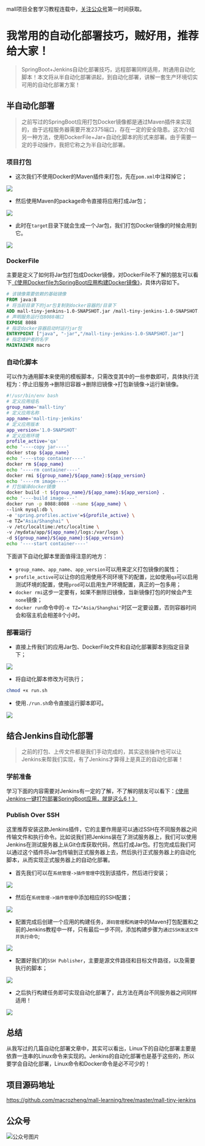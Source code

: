 mall项目全套学习教程连载中，[关注公众号](#公众号)第一时间获取。

# 我常用的自动化部署技巧，贼好用，推荐给大家！

> SpringBoot+Jenkins自动化部署技巧，远程部署同样适用，附通用自动化脚本！本文将从半自动化部署讲起，到自动化部署，讲解一套生产环境切实可用的自动化部署方案！

## 半自动化部署

> 之前写过的SpringBoot应用打包Docker镜像都是通过Maven插件来实现的，由于远程服务器需要开发2375端口，存在一定的安全隐患。这次介绍另一种方法，使用DockerFile+Jar+自动化脚本的形式来部署。由于需要一定的手动操作，我把它称之为半自动化部署。

### 项目打包

- 这次我们不使用Docker的Maven插件来打包，先在`pom.xml`中注释掉它；

![](../images/sb_auto_deploy_01.png)

- 然后使用Maven的package命令直接将应用打成Jar包；

![](../images/sb_auto_deploy_02.png)

- 此时在`target`目录下就会生成一个Jar包，我们打包Docker镜像的时候会用到它。

![](../images/sb_auto_deploy_03.png)

### DockerFile

主要是定义了如何将Jar包打包成Docker镜像，对DockerFile不了解的朋友可以看下[《使用Dockerfile为SpringBoot应用构建Docker镜像》](https://mp.weixin.qq.com/s/U_OcNMpLAJJum_s9jbZLGg)，具体内容如下。

```dockerfile
# 该镜像需要依赖的基础镜像
FROM java:8
# 将当前目录下的jar包复制到docker容器的/目录下
ADD mall-tiny-jenkins-1.0-SNAPSHOT.jar /mall-tiny-jenkins-1.0-SNAPSHOT.jar
# 声明服务运行在8088端口
EXPOSE 8088
# 指定docker容器启动时运行jar包
ENTRYPOINT ["java", "-jar","/mall-tiny-jenkins-1.0-SNAPSHOT.jar"]
# 指定维护者的名字
MAINTAINER macro
```

### 自动化脚本

可以作为通用脚本来使用的模板脚本，只需改变其中的一些参数即可，具体执行流程为：停止旧服务->删除旧容器->删除旧镜像->打包新镜像->运行新镜像。

```bash
#!/usr/bin/env bash
# 定义应用组名
group_name='mall-tiny'
# 定义应用名称
app_name='mall-tiny-jenkins'
# 定义应用版本
app_version='1.0-SNAPSHOT'
# 定义应用环境
profile_active='qa'
echo '----copy jar----'
docker stop ${app_name}
echo '----stop container----'
docker rm ${app_name}
echo '----rm container----'
docker rmi ${group_name}/${app_name}:${app_version}
echo '----rm image----'
# 打包编译docker镜像
docker build -t ${group_name}/${app_name}:${app_version} .
echo '----build image----'
docker run -p 8088:8088 --name ${app_name} \
--link mysql:db \
-e 'spring.profiles.active'=${profile_active} \
-e TZ="Asia/Shanghai" \
-v /etc/localtime:/etc/localtime \
-v /mydata/app/${app_name}/logs:/var/logs \
-d ${group_name}/${app_name}:${app_version}
echo '----start container----'
```

下面讲下自动化脚本里面值得注意的地方：

- `group_name`、`app_name`、`app_version`可以用来定义打包镜像的属性；
- `profile_active`可以让你的应用使用不同环境下的配置，比如使用`qa`可以启用测试环境的配置，使用`prod`可以启用生产环境配置，真正的一包多用；
- `docker rmi`这步一定要有，如果不删除旧镜像，当新镜像打包的时候会产生`none`镜像；
- `docker run`命令中的`-e TZ="Asia/Shanghai"`时区一定要设置，否则容器时间会和宿主机会相差8个小时。

### 部署运行

- 直接上传我们的应用Jar包、DockerFile文件和自动化部署脚本到指定目录下；

![](../images/sb_auto_deploy_04.png)

- 将自动化脚本修改为可执行；

```bash
chmod +x run.sh
```

- 使用`./run.sh`命令直接运行脚本即可。

![](../images/sb_auto_deploy_05.png)

## 结合Jenkins自动化部署

> 之前的打包、上传文件都是我们手动完成的，其实这些操作也可以让Jenkins来帮我们实现，有了Jenkins才算得上是真正的自动化部署！

### 学前准备

学习下面的内容需要对Jenkins有一定的了解，不了解的朋友可以看下：[《使用Jenkins一键打包部署SpringBoot应用，就是这么6！》](https://mp.weixin.qq.com/s/tQqvgSc9cHBtnqRQSbI4aw)

### Publish Over SSH

这里推荐安装这款Jenkins插件，它的主要作用是可以通过SSH在不同服务器之间传输文件和执行命令。比如说我们把Jenkins装在了测试服务器上，我们可以使用Jenkins在测试服务器上从Git仓库获取代码，然后打成Jar包。打包完成后我们可以通过这个插件将Jar包传输到正式服务器上去，然后执行正式服务器上的自动化脚本，从而实现正式服务器上的自动化部署。

- 首先我们可以在`系统管理->插件管理`中找到该插件，然后进行安装；

![](../images/sb_auto_deploy_06.png)

- 然后在`系统管理->插件管理`中添加相应的SSH配置；

![](../images/sb_auto_deploy_07.png)

- 配置完成后创建一个应用的构建任务，`源码管理`和`构建`中的Maven打包配置和之前的Jenkins教程中一样，只有最后一步不同，添加构建步骤为`通过SSH发送文件并执行命令`;

![](../images/sb_auto_deploy_08.png)

- 配置好我们的`SSH Publisher`，主要是源文件路径和目标文件路径，以及需要执行的脚本；

![](../images/sb_auto_deploy_09.png)

- 之后执行构建任务即可实现自动化部署了，此方法在两台不同服务器之间同样适用！

![](../images/sb_auto_deploy_10.png)

## 总结

从我写过的几篇自动化部署文章中，其实可以看出，Linux下的自动化部署主要是依靠一连串的Linux命令来实现的。Jenkins的自动化部署也是基于这些的，所以要学会自动化部署，Linux命令和Docker命令是必不可少的！

## 项目源码地址

https://github.com/macrozheng/mall-learning/tree/master/mall-tiny-jenkins

## 公众号

![公众号图片](http://macro-oss.oss-cn-shenzhen.aliyuncs.com/mall/banner/qrcode_for_macrozheng_258.jpg)